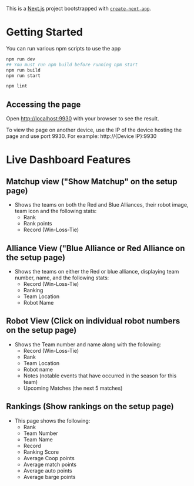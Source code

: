 This is a [Next.js](https://nextjs.org) project bootstrapped with [`create-next-app`](https://nextjs.org/docs/app/api-reference/cli/create-next-app).

# Getting Started

You can run various npm scripts to use the app

```bash
npm run dev
## You must run npm build before running npm start
npm run build
npm run start

npm lint
```
## Accessing the page
Open [http://localhost:9930](http://localhost:9930) with your browser to see the result.

To view the page on another device, use the IP of the device hosting the page and use port 9930. For example: http://{Device IP}:9930

# Live Dashboard Features

## Matchup view ("Show Matchup" on the setup page)
* Shows the teams on both the Red and Blue Alliances, their robot image, team icon and the following stats:
    * Rank
    * Rank points
    * Record (Win-Loss-Tie)

## Alliance View ("Blue Alliance or Red Alliance on the setup page)
* Shows the teams on either the Red or blue alliance, displaying team number, name, and the following stats:
    * Record (Win-Loss-Tie)
    * Ranking 
    * Team Location
    * Robot Name

## Robot View (Click on individual robot numbers on the setup page)
* Shows the Team number and name along with the following:
    * Record (Win-Loss-Tie)
    * Rank
    * Team Location
    * Robot name
    * Notes (notable events that have occurred in the season for this team)
    * Upcoming Matches (the next 5 matches)

## Rankings (Show rankings on the setup page)
* This page shows the following:
    * Rank
    * Team Number
    * Team Name
    * Record
    * Ranking Score
    * Average Coop points
    * Average match points
    * Average auto points
    * Average barge points
